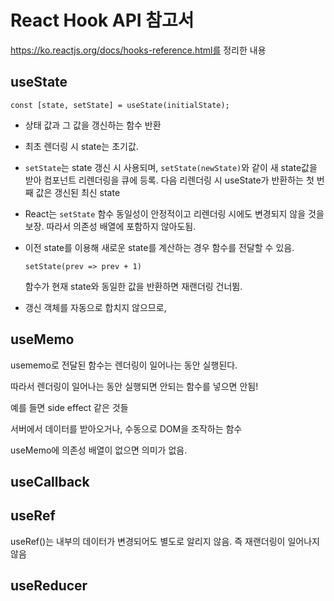 # React Hook API 참고서

https://ko.reactjs.org/docs/hooks-reference.html를 정리한 내용

## useState

```react
const [state, setState] = useState(initialState);
```

- 상태 값과 그 값을 갱신하는 함수 반환

- 최초 렌더링 시 state는 초기값.

- `setState`는 state 갱신 시 사용되며, `setState(newState)`와 같이 새 state값을 받아 컴포넌트 리렌더링을 큐에 등록. 다음 리렌더링 시 useState가 반환하는 첫 번째 값은 갱신된 최신 state

- React는 `setState` 함수 동일성이 안정적이고 리렌더링 시에도 변경되지 않을 것을 보장. 따라서 의존성 배열에 포함하지 않아도됨.

- 이전 state를 이용해 새로운 state를 계산하는 경우 함수를 전달할 수 있음.

  ```react
  setState(prev => prev + 1)
  ```

  함수가 현재 state와 동일한 값을 반환하면 재랜더링 건너뜀.

- 갱신 객체를 자동으로 합치지 않으므로, 

## useMemo

usememo로 전달된 함수는 렌더링이 일어나는 동안 실행된다.

따라서 렌더링이 일어나는 동안 실행되면 안되는 함수를 넣으면 안됨!

예를 들면 side effect 같은 것들

서버에서 데이터를 받아오거나, 수동으로 DOM을 조작하는 함수

useMemo에 의존성 배열이 없으면 의미가 없음.

## useCallback



## useRef

useRef()는 내부의 데이터가 변경되어도 별도로 알리지 않음. 즉 재랜더링이 일어나지 않음

## useReducer









